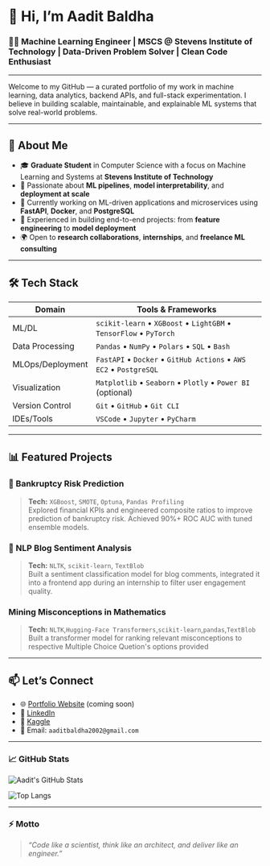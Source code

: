 # 👋 Hi, I’m Aadit Baldha

### 👨‍💻 Machine Learning Engineer | MSCS @ Stevens Institute of Technology | Data-Driven Problem Solver | Clean Code Enthusiast

---

Welcome to my GitHub — a curated portfolio of my work in machine learning, data analytics, backend APIs, and full-stack experimentation. I believe in building scalable, maintainable, and explainable ML systems that solve real-world problems.

---

## 🚀 About Me

- 🎓 **Graduate Student** in Computer Science with a focus on Machine Learning and Systems at **Stevens Institute of Technology**
- 🧠 Passionate about **ML pipelines**, **model interpretability**, and **deployment at scale**
- 💼 Currently working on ML-driven applications and microservices using **FastAPI**, **Docker**, and **PostgreSQL**
- 🧪 Experienced in building end-to-end projects: from **feature engineering** to **model deployment**
- 🌍 Open to **research collaborations**, **internships**, and **freelance ML consulting**

---

## 🛠️ Tech Stack

| Domain                | Tools & Frameworks                                              |
|----------------------|-----------------------------------------------------------------|
| ML/DL                | `scikit-learn` • `XGBoost` • `LightGBM` • `TensorFlow` • `PyTorch` |
| Data Processing      | `Pandas` • `NumPy` • `Polars` • `SQL` • `Bash`                    |
| MLOps/Deployment     | `FastAPI` • `Docker` • `GitHub Actions` • `AWS EC2` • `PostgreSQL` |
| Visualization        | `Matplotlib` • `Seaborn` • `Plotly` • `Power BI` (optional)       |
| Version Control      | `Git` • `GitHub` • `Git CLI`                                      |
| IDEs/Tools           | `VSCode` • `Jupyter` • `PyCharm`                                  |

---

## 📊 Featured Projects

### 🧾 Bankruptcy Risk Prediction
> **Tech:** `XGBoost`, `SMOTE`, `Optuna`, `Pandas Profiling`  
> Explored financial KPIs and engineered composite ratios to improve prediction of bankruptcy risk. Achieved 90%+ ROC AUC with tuned ensemble models.

### 🤖 NLP Blog Sentiment Analysis
> **Tech:** `NLTK`, `scikit-learn`, `TextBlob`  
> Built a sentiment classification model for blog comments, integrated it into a frontend app during an internship to filter user engagement quality.

### Mining Misconceptions in Mathematics
> **Tech:** `NLTK`,`Hugging-Face Transformers`,`scikit-learn`,`pandas`,`TextBlob`
> Built a transformer model for ranking relevant misconceptions to respective Multiple Choice Quetion's options provided
---

## 📫 Let’s Connect

- 🌐 [Portfolio Website](#) (coming soon)
- 💼 [LinkedIn](https://linkedin.com/in/aaditbaldha)
- 🧠 [Kaggle](https://www.kaggle.com/)
- 📩 Email: `aaditbaldha2002@gmail.com`

---

### 📈 GitHub Stats

![Aadit's GitHub Stats](https://github-readme-stats.vercel.app/api?username=aaditbaldha&show_icons=true&theme=radical)

![Top Langs](https://github-readme-stats.vercel.app/api/top-langs/?username=aaditbaldha&layout=compact&theme=radical)

---

### ⚡ Motto

> _“Code like a scientist, think like an architect, and deliver like an engineer.”_

